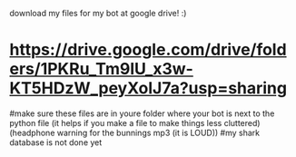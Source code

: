 download my files for my bot at google drive! :)
# https://drive.google.com/drive/folders/1PKRu_Tm9lU_x3w-KT5HDzW_peyXolJ7a?usp=sharing
#make sure these files are in youre folder where your bot is next to the python file (it helps if you make a file to make things less cluttered)
(headphone warning for the bunnings mp3 (it is LOUD))
#my shark database is not done yet
